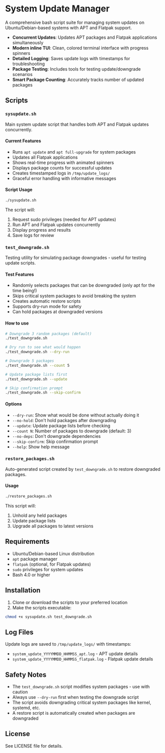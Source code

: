 # System Update Manager

A comprehensive bash script suite for managing system updates on Ubuntu/Debian-based systems with APT and Flatpak support.

- **Concurrent Updates**: Updates APT packages and Flatpak applications simultaneously
- **Modern inline TUI**: Clean, colored terminal interface with progress spinners
- **Detailed Logging**: Saves update logs with timestamps for troubleshooting
- **Package Testing**: Includes tools for testing update/downgrade scenarios
- **Smart Package Counting**: Accurately tracks number of updated packages

## Scripts

### `sysupdate.sh`

Main system update script that handles both APT and Flatpak updates concurrently.

#### Current Features

- Runs `apt update` and `apt full-upgrade` for system packages
- Updates all Flatpak applications
- Shows real-time progress with animated spinners
- Displays package counts for successful updates
- Creates timestamped logs in `/tmp/update_logs/`
- Graceful error handling with informative messages

#### Script Usage

```bash
./sysupdate.sh
```

The script will:

1. Request sudo privileges (needed for APT updates)
2. Run APT and Flatpak updates concurrently
3. Display progress and results
4. Save logs for review

### `test_downgrade.sh`

Testing utility for simulating package downgrades - useful for testing update scripts.

#### Test Features

- Randomly selects packages that can be downgraded (only apt for the time being!)
- Skips critical system packages to avoid breaking the system
- Creates automatic restore scripts
- Supports dry-run mode for safety
- Can hold packages at downgraded versions

#### How to use

```bash
# Downgrade 3 random packages (default)
./test_downgrade.sh

# Dry run to see what would happen
./test_downgrade.sh --dry-run

# Downgrade 5 packages
./test_downgrade.sh --count 5

# Update package lists first
./test_downgrade.sh --update

# Skip confirmation prompt
./test_downgrade.sh --skip-confirm
```

#### Options

- `--dry-run`: Show what would be done without actually doing it
- `--no-hold`: Don't hold packages after downgrading
- `--update`: Update package lists before checking
- `--count N`: Number of packages to downgrade (default: 3)
- `--no-deps`: Don't downgrade dependencies
- `--skip-confirm`: Skip confirmation prompt
- `--help`: Show help message

### `restore_packages.sh`

Auto-generated script created by `test_downgrade.sh` to restore downgraded packages.

#### Usage

```bash
./restore_packages.sh
```

This script will:

1. Unhold any held packages
2. Update package lists
3. Upgrade all packages to latest versions

## Requirements

- Ubuntu/Debian-based Linux distribution
- `apt` package manager
- `flatpak` (optional, for Flatpak updates)
- `sudo` privileges for system updates
- Bash 4.0 or higher

## Installation

1. Clone or download the scripts to your preferred location
2. Make the scripts executable:

```bash
chmod +x sysupdate.sh test_downgrade.sh
```

## Log Files

Update logs are saved to `/tmp/update_logs/` with timestamps:

- `system_update_YYYYMMDD_HHMMSS_apt.log` - APT update details
- `system_update_YYYYMMDD_HHMMSS_flatpak.log` - Flatpak update details

## Safety Notes

- The `test_downgrade.sh` script modifies system packages - use with caution
- Always use `--dry-run` first when testing the downgrade script
- The script avoids downgrading critical system packages like kernel, systemd, etc.
- A restore script is automatically created when packages are downgraded

## License

See LICENSE file for details.
